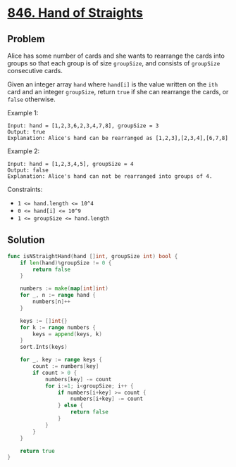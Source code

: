 # [846. Hand of Straights](https://leetcode.com/problems/hand-of-straights/)

## Problem

Alice has some number of cards and she wants to rearrange the cards into groups so that each group is of size `groupSize`, and consists of `groupSize` consecutive cards.

Given an integer array `hand` where `hand[i]` is the value written on the `ith` card and an integer `groupSize`, return `true` if she can rearrange the cards, or `false` otherwise.

 

Example 1:

```
Input: hand = [1,2,3,6,2,3,4,7,8], groupSize = 3
Output: true
Explanation: Alice's hand can be rearranged as [1,2,3],[2,3,4],[6,7,8]
```

Example 2:

```
Input: hand = [1,2,3,4,5], groupSize = 4
Output: false
Explanation: Alice's hand can not be rearranged into groups of 4.
```
 

Constraints:

- `1 <= hand.length <= 10^4`
- `0 <= hand[i] <= 10^9`
- `1 <= groupSize <= hand.length`

## Solution

```go
func isNStraightHand(hand []int, groupSize int) bool {
    if len(hand)%groupSize != 0 {
        return false
    }

    numbers := make(map[int]int)
    for _, n := range hand {
        numbers[n]++
    }

    keys := []int{}
    for k := range numbers {
        keys = append(keys, k)
    }
    sort.Ints(keys)

    for _, key := range keys {
        count := numbers[key]
        if count > 0 {
            numbers[key] -= count
            for i:=1; i<groupSize; i++ {
                if numbers[i+key] >= count {
                    numbers[i+key] -= count
                } else {
                    return false
                }
            }
        }
    }

    return true
}
```